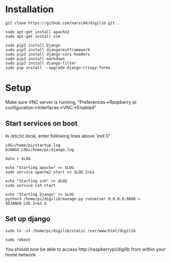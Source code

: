 # Installation
```
git clone https://github.com/narsi84/digilib.git .

sudo apt-get install apache2
sudo apt-get install vim

sudo pip3 install Django
sudo pip3 install djangorestframework
sudo pip3 install django-cors-headers
sudo pip3 install markdown
sudo pip3 install django-filter
sudo pip install --upgrade django-crispy-forms
```


# Setup
Make sure VNC server is running, "Preferences->Raspberry pi configuration->Interfaces->VNC->Enabled"

## Start services on boot
In /etc/rc.local, enter following lines above 'exit 0'
```
LOG=/home/pi/startup.log
DJANGO_LOG=/home/pi/django.log

date > $LOG

echo "Starting apache" >> $LOG
sudo service apache2 start >> $LOG 2>&1

echo "Starting ssh" >> $LOG
sudo service ssh start

echo "Starting Django" >> $LOG
python3 /home/pi/digilib/manage.py runserver 0.0.0.0:8000 > $DJANGO_LOG 2>&1 &
```

## Set up django
```
sudo ln -sf /home/pi/digilib/static /var/www/html/digilib

sudo reboot
```
You should now be able to access http://raspberrypi/digilib from within your home network
